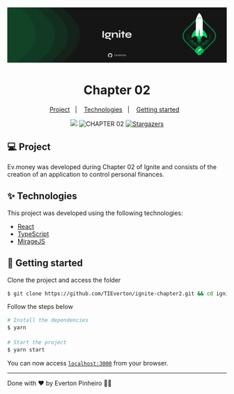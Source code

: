 <h1 align="center">
  <img alt="ignite" title="ignite" src=".github/background-git.png" />
</h1>
<h1 align="center">
  Chapter 02
</h1>
<p align="center">
  <a href="#-project">Project</a>&nbsp;&nbsp;&nbsp;|&nbsp;&nbsp;&nbsp;
  <a href="#-technologies">Technologies</a>&nbsp;&nbsp;&nbsp;|&nbsp;&nbsp;&nbsp;
  <a href="#-getting-started">Getting started</a>&nbsp;&nbsp;&nbsp;
</p>

<p align="center">
  <a href="https://www.linkedin.com/in/evertonpinheiroti/"><img src="https://img.shields.io/badge/linkedin-0077B5.svg?style=for-the-badge&logo=linkedin&logoColor=white"></a>
  </a>
  <img src="https://img.shields.io/static/v1?label=CHAPTER&style=for-the-badge&message=02&color=8257E5&labelColor=000000" alt="CHAPTER 02" />
  <a href="https://github.com/TIEverton/ignite-chapter2/stargazers">
    <img alt="Stargazers" src="https://img.shields.io/github/stars/TIEverton/ignite-chapter2?color=8257E5&logo=github&style=for-the-badge">
  </a>
</p>

## 💻 Project

Ev.money was developed during Chapter 02 of Ignite and consists of the creation of an application to control personal finances.

## ✨ Technologies

This project was developed using the following technologies:

- [React](https://reactjs.org)
- [TypeScript](https://www.typescriptlang.org/)
- [MirageJS](https://miragejs.com/)


## 🚀 Getting started

Clone the project and access the folder

```bash
$ git clone https://github.com/TIEverton/ignite-chapter2.git && cd ignite-chapter2
```

Follow the steps below

```bash
# Install the dependencies
$ yarn

# Start the project
$ yarn start
```

You can now access [`localhost:3000`](http://localhost:3000) from your browser.

---

Done with ♥ by Everton Pinheiro 👋🏻 
